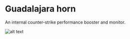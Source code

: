# Guadalajara horn
An internal counter-strike performance booster and monitor.

![alt text](https://www.rodnikkel.com/content/files/5813/0074/0134/Special_Horns_9_cropped.jpg)
